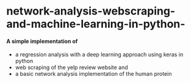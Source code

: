 # network-analysis-webscraping-and-machine-learning-in-python-
#### A simple implementation of 
* a regression analysis with a deep learning approach using keras in python
* web scraping of the yelp review website and 
* a basic network analysis implementation of the human protein
